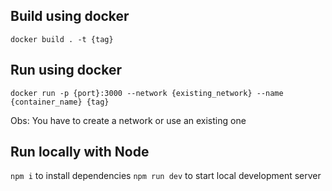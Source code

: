 ## Build using docker

`docker build . -t {tag}`

## Run using docker

`docker run -p {port}:3000 --network {existing_network} --name {container_name} {tag}`

Obs: You have to create a network or use an existing one

## Run locally with Node

`npm i` to install dependencies
`npm run dev` to start local development server
